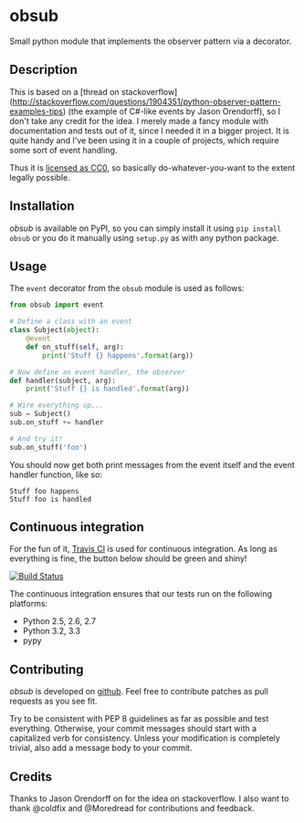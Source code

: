 # obsub

Small python module that implements the observer pattern via a decorator.


## Description

This is based on a [thread on stackoverflow]
(http://stackoverflow.com/questions/1904351/python-observer-pattern-examples-tips)
(the example of C#-like events by Jason
Orendorff), so I don't take any credit for the
idea. I merely made a fancy module with documentation and tests out of it,
since I needed it in a bigger project. It is quite handy and I've been using
it in a couple of projects, which require some sort of event handling.

Thus it is [licensed as CC0](http://creativecommons.org/publicdomain/zero/1.0/),
so basically do-whatever-you-want to the extent legally possible.


## Installation

*obsub* is available on PyPI, so you can simply install it using
`pip install obsub` or you do it manually using `setup.py` as with any python
package.


## Usage

The `event` decorator from the `obsub` module is used as follows:

```python
from obsub import event

# Define a class with an event
class Subject(object):
    @event
    def on_stuff(self, arg):
        print('Stuff {} happens'.format(arg))

# Now define an event handler, the observer
def handler(subject, arg):
    print('Stuff {} is handled'.format(arg))

# Wire everything up...
sub = Subject()
sub.on_stuff += handler

# And try it!
sub.on_stuff('foo')

```

You should now get both print messages from the event itself and the event
handler function, like so:

```
Stuff foo happens
Stuff foo is handled
```


## Continuous integration

For the fun of it, [Travis CI](https://travis-ci.org/aepsil0n/obsub) is used
for continuous integration. As long as everything is fine, the button below
should be green and shiny!

[![Build Status](https://api.travis-ci.org/aepsil0n/obsub.png?branch=master)](https://travis-ci.org/aepsil0n/obsub)

The continuous integration ensures that our tests run on the following
platforms:

* Python 2.5, 2.6, 2.7
* Python 3.2, 3.3
* pypy


## Contributing

*obsub* is developed on [github](https://github.com/aepsil0n/obsub). Feel free to
contribute patches as pull requests as you see fit.

Try to be consistent with PEP 8 guidelines as far as possible and test
everything. Otherwise, your commit messages should start with a capitalized
verb for consistency. Unless your modification is completely trivial, also add
a message body to your commit.


## Credits

Thanks to Jason Orendorff on for the idea on stackoverflow. I also want to
thank @coldfix and @Moredread for contributions and feedback.

